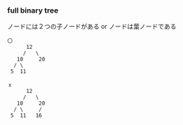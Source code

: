 ### full binary tree

ノードには２つの子ノードがある or ノードは葉ノードである

```
〇
      12
     /   \
   10     20
  / \     
 5  11

ｘ
      12
     /   \
   10     20
  / \     /
 5  11   16  
```
